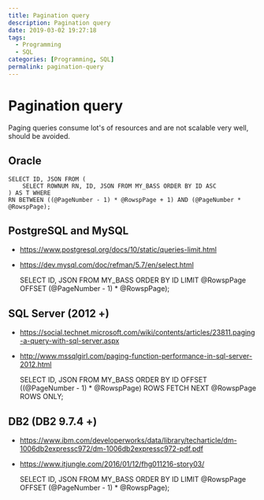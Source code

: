 ```yaml
---
title: Pagination query
description: Pagination query
date: 2019-03-02 19:27:18
tags:
  - Programming
  - SQL
categories: [Programming, SQL]
permalink: pagination-query
---
```


# Pagination query

Paging queries consume lot's of resources and are not scalable very well, should be avoided.

## Oracle

    SELECT ID, JSON FROM (
        SELECT ROWNUM RN, ID, JSON FROM MY_BASS ORDER BY ID ASC
    ) AS T WHERE
    RN BETWEEN ((@PageNumber - 1) * @RowspPage + 1) AND (@PageNumber * @RowspPage);

## PostgreSQL and MySQL

- https://www.postgresql.org/docs/10/static/queries-limit.html
- https://dev.mysql.com/doc/refman/5.7/en/select.html


    SELECT ID, JSON FROM MY_BASS ORDER BY ID
    LIMIT @RowspPage OFFSET (@PageNumber - 1) * @RowspPage);

## SQL Server (2012 +)

- https://social.technet.microsoft.com/wiki/contents/articles/23811.paging-a-query-with-sql-server.aspx
- http://www.mssqlgirl.com/paging-function-performance-in-sql-server-2012.html


    SELECT ID, JSON FROM MY_BASS ORDER BY ID
    OFFSET ((@PageNumber - 1) * @RowspPage) ROWS
    FETCH NEXT @RowspPage ROWS ONLY;

## DB2 (DB2 9.7.4 +)

- https://www.ibm.com/developerworks/data/library/techarticle/dm-1006db2expressc972/dm-1006db2expressc972-pdf.pdf
- https://www.itjungle.com/2016/01/12/fhg011216-story03/


    SELECT ID, JSON FROM MY_BASS ORDER BY ID
    LIMIT @RowspPage OFFSET (@PageNumber - 1) * @RowspPage);
